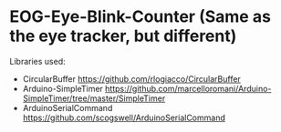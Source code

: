 # EOG-Eye-Blink-Counter (Same as the eye tracker, but different)

Libraries used: 

- CircularBuffer                https://github.com/rlogiacco/CircularBuffer
- Arduino-SimpleTimer           https://github.com/marcelloromani/Arduino-SimpleTimer/tree/master/SimpleTimer
- ArduinoSerialCommand          https://github.com/scogswell/ArduinoSerialCommand